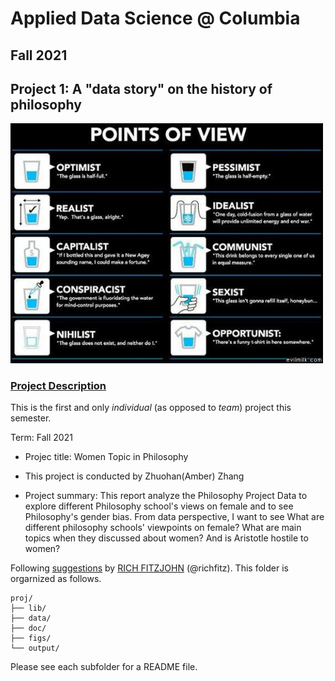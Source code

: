# Applied Data Science @ Columbia
## Fall 2021
## Project 1: A "data story" on the history of philosophy

<img src="figs/100126-the-glass.jpeg" width="500">

### [Project Description](doc/)
This is the first and only *individual* (as opposed to *team*) project this semester. 

Term: Fall 2021

+ Projec title: Women Topic in Philosophy
+ This project is conducted by Zhuohan(Amber) Zhang

+ Project summary: This report analyze the Philosophy Project Data to explore different Philosophy school's views on female and to see Philosophy's gender bias. From data perspective, I want to see What are different philosophy schools' viewpoints on female? What are main topics when they discussed about women? And is Aristotle hostile to women? 

Following [suggestions](http://nicercode.github.io/blog/2013-04-05-projects/) by [RICH FITZJOHN](http://nicercode.github.io/about/#Team) (@richfitz). This folder is orgarnized as follows.

```
proj/
├── lib/
├── data/
├── doc/
├── figs/
└── output/
```

Please see each subfolder for a README file.
